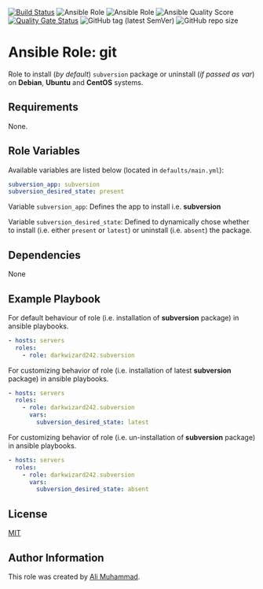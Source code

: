 [![Build Status](https://travis-ci.com/darkwizard242/ansible-role-subversion.svg?branch=master)](https://travis-ci.com/darkwizard242/ansible-role-subversion) ![Ansible Role](https://img.shields.io/ansible/role/45977?color=dark%20green%20) ![Ansible Role](https://img.shields.io/ansible/role/d/45977?label=role%20downloads) ![Ansible Quality Score](https://img.shields.io/ansible/quality/45977?label=ansible%20quality%20score) [![Quality Gate Status](https://sonarcloud.io/api/project_badges/measure?project=ansible-role-subversion&metric=alert_status)](https://sonarcloud.io/dashboard?id=ansible-role-subversion) ![GitHub tag (latest SemVer)](https://img.shields.io/github/tag/darkwizard242/ansible-role-subversion?label=release) ![GitHub repo size](https://img.shields.io/github/repo-size/darkwizard242/ansible-role-subversion?color=orange&style=flat-square)

# Ansible Role: git

Role to install (_by default_) `subversion` package or uninstall (_if passed as var_) on **Debian**, **Ubuntu** and **CentOS** systems.

## Requirements

None.

## Role Variables

Available variables are listed below (located in `defaults/main.yml`):

```yaml
subversion_app: subversion
subversion_desired_state: present
```

Variable `subversion_app`: Defines the app to install i.e. **subversion**

Variable `subversion_desired_state`: Defined to dynamically chose whether to install (i.e. either `present` or `latest`) or uninstall (i.e. `absent`) the package.

## Dependencies

None

## Example Playbook

For default behaviour of role (i.e. installation of **subversion** package) in ansible playbooks.

```yaml
- hosts: servers
  roles:
    - role: darkwizard242.subversion
```

For customizing behavior of role (i.e. installation of latest **subversion** package) in ansible playbooks.

```yaml
- hosts: servers
  roles:
    - role: darkwizard242.subversion
      vars:
        subversion_desired_state: latest
```

For customizing behavior of role (i.e. un-installation of **subversion** package) in ansible playbooks.

```yaml
- hosts: servers
  roles:
    - role: darkwizard242.subversion
      vars:
        subversion_desired_state: absent
```

## License

[MIT](https://github.com/darkwizard242/ansible-role-subversion/blob/master/LICENSE)

## Author Information

This role was created by [Ali Muhammad](https://www.linkedin.com/in/ali-muhammad-759791130/).

